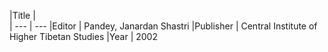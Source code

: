 |Title |  
| --- | --- 
|Editor | Pandey, Janardan Shastri
|Publisher | Central Institute of Higher Tibetan Studies
|Year | 2002
